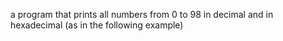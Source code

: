  a program that prints all numbers from 0 to 98 in decimal and in hexadecimal (as in the following example)
